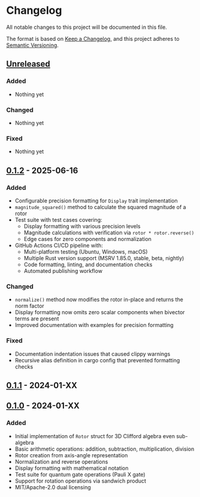 # Changelog

All notable changes to this project will be documented in this file.

The format is based on [Keep a Changelog](https://keepachangelog.com/en/1.0.0/),
and this project adheres to [Semantic Versioning](https://semver.org/spec/v2.0.0.html).

## [Unreleased]

### Added
- Nothing yet

### Changed
- Nothing yet

### Fixed
- Nothing yet

## [0.1.2] - 2025-06-16

### Added
- Configurable precision formatting for `Display` trait implementation
- `magnitude_squared()` method to calculate the squared magnitude of a rotor
- Test suite with test cases covering:
  - Display formatting with various precision levels
  - Magnitude calculations with verification via `rotor * rotor.reverse()`
  - Edge cases for zero components and normalization
- GitHub Actions CI/CD pipeline with:
  - Multi-platform testing (Ubuntu, Windows, macOS)
  - Multiple Rust version support (MSRV 1.85.0, stable, beta, nightly)
  - Code formatting, linting, and documentation checks
  - Automated publishing workflow

### Changed
- `normalize()` method now modifies the rotor in-place and returns the norm factor
- Display formatting now omits zero scalar components when bivector terms are present
- Improved documentation with examples for precision formatting

### Fixed
- Documentation indentation issues that caused clippy warnings
- Recursive alias definition in cargo config that prevented formatting checks

## [0.1.1] - 2024-01-XX

## [0.1.0] - 2024-01-XX

### Added
- Initial implementation of `Rotor` struct for 3D Clifford algebra even sub-algebra
- Basic arithmetic operations: addition, subtraction, multiplication, division
- Rotor creation from axis-angle representation
- Normalization and reverse operations
- Display formatting with mathematical notation
- Test suite for quantum gate operations (Pauli X gate)
- Support for rotation operations via sandwich product
- MIT/Apache-2.0 dual licensing

[Unreleased]: https://github.com/absoludity/clifford-3-even/compare/v0.1.2...HEAD
[0.1.2]: https://github.com/absoludity/clifford-3-even/compare/v0.1.1...v0.1.2
[0.1.1]: https://github.com/absoludity/clifford-3-even/compare/v0.1.0...v0.1.1
[0.1.0]: https://github.com/absoludity/clifford-3-even/releases/tag/v0.1.0